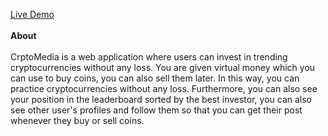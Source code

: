 [Live Demo](https://cryptomedia.herokuapp.com/)<br/><br/>
<b>About</b><br/><br/>
CrptoMedia is a web application where
users can invest in trending cryptocurrencies
without any loss. You are given virtual money
which you can use to buy coins, you can also
sell them later. In this way, you can practice
cryptocurrencies without any loss.
Furthermore, you can also see your position in the
leaderboard sorted by the best investor, you
can also see other user's profiles and follow
them so that you can get their post
whenever they buy or sell coins.
